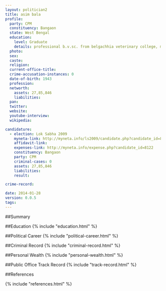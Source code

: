 ```yaml
---
layout: politician2
title: asim bala
profile: 
  party: CPM
  constituency: Bangaon
  state: West Bengal
  education: 
    level: Graduate
    details: professional b.v.sc. from belgachhia veterinary college, m.v.sc. from i.v.r.i., ph.d from i.v.r.i. in genetics
  photo: 
  sex: 
  caste: 
  religion: 
  current-office-title: 
  crime-accusation-instances: 0
  date-of-birth: 1943
  profession: 
  networth: 
    assets: 27,85,846
    liabilities: 
  pan: 
  twitter: 
  website: 
  youtube-interview: 
  wikipedia: 

candidature: 
  - election: Lok Sabha 2009
    myneta-link: http://myneta.info/ls2009/candidate.php?candidate_id=8122
    affidavit-link: 
    expenses-link: http://myneta.info/expense.php?candidate_id=8122
    constituency: Bangaon 
    party: CPM
    criminal-cases: 0
    assets: 27,85,846
    liabilities: 
    result:  

crime-record: 

date: 2014-01-28
version: 0.0.5
tags: 
---
```

##Summary


##Education
{% include "education.html" %}


##Political Career
{% include "political-career.html" %}


##Criminal Record
{% include "criminal-record.html" %}


##Personal Wealth
{% include "personal-wealth.html" %}


##Public Office Track Record
{% include "track-record.html" %}


##References


{% include "references.html" %}